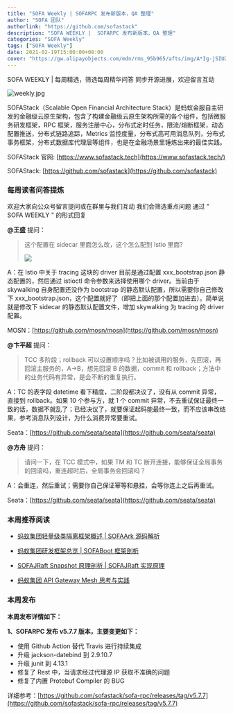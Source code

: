 ```yaml
---
title: "SOFA Weekly | SOFARPC 发布新版本，QA 整理"
author: "SOFA 团队"
authorlink: "https://github.com/sofastack"
description: "SOFA WEEKLY |  SOFARPC 发布新版本，QA 整理"
categories: "SOFA Weekly"
tags: ["SOFA Weekly"]
date: 2021-02-19T15:00:00+08:00
cover: "https://gw.alipayobjects.com/mdn/rms_95b965/afts/img/A*Ig-jSIUZWx0AAAAAAAAAAAAAARQnAQ"
---
```


SOFA WEEKLY | 每周精选，筛选每周精华问答
同步开源进展，欢迎留言互动

![weekly.jpg](https://gw.alipayobjects.com/mdn/rms_95b965/afts/img/A*ARgKS6SuU7YAAAAAAAAAAAAAARQnAQ)

SOFAStack（Scalable Open Financial Architecture Stack）是蚂蚁金服自主研发的金融级云原生架构，包含了构建金融级云原生架构所需的各个组件，包括微服务研发框架，RPC 框架，服务注册中心，分布式定时任务，限流/熔断框架，动态配置推送，分布式链路追踪，Metrics 监控度量，分布式高可用消息队列，分布式事务框架，分布式数据库代理层等组件，也是在金融场景里锤炼出来的最佳实践。

SOFAStack 官网: [https://www.sofastack.tech](https://www.sofastack.tech/)

SOFAStack: [https://github.com/sofastack](https://github.com/sofastack)

### 每周读者问答提炼

欢迎大家向公众号留言提问或在群里与我们互动
我们会筛选重点问题
通过 " SOFA WEEKLY " 的形式回复

**@王盛** 提问：

> 这个配置在 sidecar 里面怎么改，这个怎么配到 Istio 里面?
>
>![](https://cdn.nlark.com/yuque/0/2021/png/12405317/1613725206693-8ab5ef99-3fbe-4367-aa10-c7d107ef2b33.png)

A：在 Istio 中关于 tracing 这块的 driver 目前是通过配置 xxx_bootstrap.json 静态配置的，然后通过 istioctl 命令参数来选择使用哪个 driver。当前由于 skywalking 自身配置还没作为 bootstrap 的静态默认配置，所以需要你自己修改下 xxx_bootstrap.json，这个配置就好了（即把上面的那个配置加进去）。简单说就是修改下 sidecar 的静态默认配置文件，增加 skywalking 为 tracing 的 driver 配置。

MOSN：[https://github.com/mosn/mosn](https://github.com/mosn/mosn)

**@卞平超** 提问：

> TCC 多阶段；rollback 可以设置顺序吗？比如被调用的服务，先回滚，再回滚主服务的，A->B，想先回滚 B 的数据，commit 和 rollback；方法中的业务代码有异常，是会不断的重复执行。

A：TC 的表字段 datetime 看下精度，二阶段都决议了，没有从 commit 异常，直接到 rollback。如果 10 个参与方，就 1 个 commit 异常，不去重试保证最终一致的话，数据不就乱了；已经决议了，就要保证起码能最终一致，而不应该串改结果，参考消息队列设计，为什么消费异常要重试。

Seata：[https://github.com/seata/seata](https://github.com/seata/seata)

**@方舟** 提问：

> 请问一下，在 TCC 模式中，如果 TM 和 TC 断开连接，能够保证全局事务的回滚吗，重连超时后，全局事务会回滚吗？

A：会重连，然后重试；需要你自己保证幂等和悬挂，会等你连上之后再重试。

Seata：[https://github.com/seata/seata](https://github.com/seata/seata)

### 本周推荐阅读

- [蚂蚁集团轻量级类隔离框架概述 | SOFAArk 源码解析](http://mp.weixin.qq.com/s?__biz=MzUzMzU5Mjc1Nw==&mid=2247485740&idx=1&sn=2a4c3a87ad6721493a9d9deb6bc92a14&chksm=faa0e6f6cdd76fe0f3166199b30576b2078e367b8aaeb12a2a0d5419e141790c8a27f6307b4e&scene=21)

- [蚂蚁集团研发框架总览 | SOFABoot 框架剖析](http://mp.weixin.qq.com/s?__biz=MzUzMzU5Mjc1Nw==&mid=2247485850&idx=1&sn=10ed08b213697b77a1ea4d0c0eba5a9b&chksm=faa0e640cdd76f56763c008be3245e88aed4b82ae42c2dc53a663e1bf1140ff519f382037775&scene=21)

- [SOFAJRaft Snapshot 原理剖析 | SOFAJRaft 实现原理](http://mp.weixin.qq.com/s?__biz=MzUzMzU5Mjc1Nw==&mid=2247485440&idx=1&sn=8311b55d7ee88b7702fd5d36a3a97858&chksm=faa0e7dacdd76ecce2d76c7f74621d38e810649144ad31238f9a43df7bd6ceb2ca6661837e1c&scene=21)

- [蚂蚁集团 API Gateway Mesh 思考与实践](http://mp.weixin.qq.com/s?__biz=MzUzMzU5Mjc1Nw==&mid=2247485779&idx=1&sn=9947766a3728207160fc087b28722060&chksm=faa0e689cdd76f9fea4990ccf764311b145822daac644c93ea8cd6eb4735ec104a16a00bf61d&scene=21)

### 本周发布

**本周发布详情如下：**

**1、SOFARPC 发布 v5.7.7 版本，主要变更如下：**

- 使用 Github Action 替代 Travis 进行持续集成
- 升级 jackson-datebind 到 2.9.10.7
- 升级 junit 到 4.13.1
- 修复了 Rest 中，当请求经过代理源 IP 获取不准确的问题
- 修复了内置 Protobuf Compiler 的 BUG

详细参考：[https://github.com/sofastack/sofa-rpc/releases/tag/v5.7.7](https://github.com/sofastack/sofa-rpc/releases/tag/v5.7.7)


